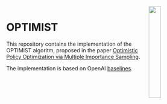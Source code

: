 <img src="data/logo.jpg" width=25% align="right" />

# OPTIMIST

This repository contains the implementation of the OPTIMIST algoritm, proposed in the paper [Optimistic Policy Optimization via Multiple Importance Sampling]().

The implementation is based on OpenAI [baselines](https://github.com/openai/baselines).

